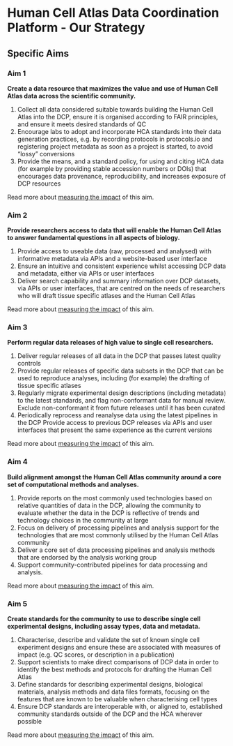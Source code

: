 # Human Cell Atlas Data Coordination Platform - Our Strategy

## Specific Aims

### Aim 1

**Create a data resource that maximizes the value and use of Human Cell Atlas data across the scientific community.**

1. Collect all data considered suitable towards building the Human Cell Atlas into the DCP, ensure it is organised according to FAIR principles, and ensure it meets desired standards of QC
2. Encourage labs to adopt and incorporate HCA standards into their data generation practices, e.g. by recording protocols in protocols.io and registering project metadata as soon as a project is started, to avoid “lossy” conversions
3. Provide the means, and a standard policy, for using and citing HCA data (for example by providing stable accession numbers or DOIs) that encourages data provenance, reproducibility, and increases exposure of DCP resources

Read more about [measuring the impact](./measuring-impact.md#aim-1) of this aim.

### Aim 2

**Provide researchers access to data that will enable the Human Cell Atlas to answer fundamental questions in all aspects of biology.**

1. Provide access to useable data (raw, processed and analysed) with informative metadata via APIs and a website-based user interface
2. Ensure an intuitive and consistent experience whilst accessing DCP data and metadata, either via APIs or user interfaces
3. Deliver search capability and summary information over DCP datasets, via APIs or user interfaces, that are centred on the needs of researchers who will draft tissue specific atlases and the Human Cell Atlas

Read more about [measuring the impact](./measuring-impact.md#aim-2) of this aim.

### Aim 3

**Perform regular data releases of high value to single cell researchers.**

1. Deliver regular releases of all data in the DCP that passes latest quality controls
2. Provide regular releases of specific data subsets in the DCP that can be used to reproduce analyses, including (for example) the drafting of tissue specific atlases
3. Regularly migrate experimental design descriptions (including metadata) to the latest standards, and flag non-conformant data for manual review. Exclude non-conformant it from future releases until it has been curated
4. Periodically reprocess and reanalyse data using the latest pipelines in the DCP
Provide access to previous DCP releases via APIs and user interfaces that present the same experience as the current versions

Read more about [measuring the impact](./measuring-impact.md#aim-3) of this aim.

### Aim 4

**Build alignment amongst the Human Cell Atlas community around a core set of computational methods and analyses.**

1. Provide reports on the most commonly used technologies based on relative quantities of data in the DCP, allowing the community to evaluate whether the data in the DCP is reflective of trends and technology choices in the community at large
2. Focus on delivery of processing pipelines and analysis support for the technologies that are most commonly utilised by the Human Cell Atlas community
3. Deliver a core set of data processing pipelines and analysis methods that are endorsed by the analysis working group
4. Support community-contributed pipelines for data processing and analysis.

Read more about [measuring the impact](./measuring-impact.md#aim-4) of this aim.

### Aim 5

**Create standards for the community to use to describe single cell experimental designs, including assay types, data and metadata.**

1. Characterise, describe and validate the set of known single cell experiment designs and ensure these are associated with measures of impact (e.g. QC scores, or description in a publication)
2. Support scientists to make direct comparisons of DCP data in order to identify the best methods and protocols for drafting the Human Cell Atlas
3. Define standards for describing experimental designs, biological materials, analysis methods and data files formats, focusing on the features that are known to be valuable when characterising cell types
4. Ensure DCP standards are interoperable with, or aligned to, established community standards outside of the DCP and the HCA wherever possible

Read more about [measuring the impact](./measuring-impact.md#aim-5) of this aim.
